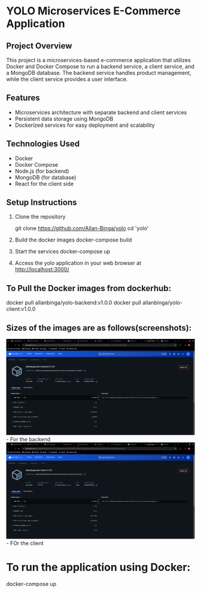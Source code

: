 # YOLO Microservices E-Commerce Application

## Project Overview
This project is a microservices-based e-commerce application that utilizes Docker and Docker Compose to run a backend service, a client service, and a MongoDB database. The backend service handles product management, while the client service provides a user interface.

## Features
- Microservices architecture with separate backend and client services
- Persistent data storage using MongoDB
- Dockerized services for easy deployment and scalability

## Technologies Used
- Docker
- Docker Compose
- Node.js (for backend)
- MongoDB (for database)
- React for the client side

## Setup Instructions
1. Clone the repository

    git clone <https://github.com/Allan-Binga/yolo>
    cd 'yolo'

2. Build the docker images
docker-compose build

3. Start the services
docker-compose up

4. Access the yolo application in your web browser at <http://localhost:3000/>

## To Pull the Docker images from dockerhub:
docker pull allanbinga/yolo-backend:v1.0.0
docker pull allanbinga/yolo-client:v1.0.0

## Sizes of the images are as follows(screenshots):
![Alt text](./images/yolo-backend.png) - For the backend 
![Alt text](./images/yolo-client.png) - FOr the client



# To run the application using Docker:
docker-compose up

